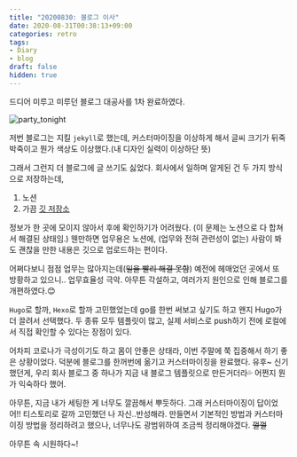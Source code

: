 ```yaml
---
title: "20200830: 블로그 이사"
date: 2020-08-31T00:38:13+09:00
categories: retro
tags:
- Diary
- blog
draft: false
hidden: true
---
```


드디어 미루고 미루던 블로그 대공사를 1차 완료하였다.

![party_tonight](https://media.giphy.com/media/KYElw07kzDspaBOwf9/giphy.gif)

저번 블로그는 지킬 `jekyll`로 했는데, 커스터마이징을 이상하게 해서 글씨 크기가 뒤죽박죽이고 
뭔가 색상도 이상했다.(내 디자인 실력이 이상하단 뜻)

그래서 그런지 더 블로그에 글 쓰기도 싫었다. 
회사에서 일하며 알게된 건 두 가지 방식으로 저장하는데,

1. 노션
2. 가끔 [깃 저장소](https://github.com/mand2/notes)


정보가 한 곳에 모이지 않아서 후에 확인하기가 어려웠다. (이 문제는 노션으로 다 합쳐서 해결된 상태임.)
웬만하면 업무용은 노션에, (업무와 전혀 관련성이 없는) 사람이 봐도 괜찮을 만한 내용은 깃으로 업로드하는 편이다.


어쩌다보니 점점 업무는 많아지는데(~~일을 빨리 해결 못함~~) 예전에 헤매었던 곳에서 또 방황하고 있으니.. 업무효율성 극악.
아무튼 각설하고, 여러가지 원인으로 인해 블로그를 개편하였다.😊


`Hugo`로 할까, `Hexo`로 할까 고민했었는데 go를 한번 써보고 싶기도 하고 왠지 Hugo가 더 끌려서 선택했다.
두 종류 모두 템플릿이 많고, 실제 서비스로 push하기 전에 로컬에서 직접 확인할 수 있다는 장점이 있다.


어차피 코로나가 극성이기도 하고 몸이 안좋은 상태라, 이번 주말에 쭉 집중해서 하기 좋은 상황이었다. 
덕분에 블로그를 한꺼번에 옮기고 커스터마이징을 완료했다. 유후~ 
신기했던게, 우리 회사 블로그 중 하나가 지금 내 블로그 템플릿으로 만든거더라💦 어쩐지 뭔가 익숙하다 했어.


아무튼, 지금 내가 세팅한 게 너무도 깔끔해서 뿌듯하다.
그래 커스터마이징이 답이었어!! 티스토리로 갈까 고민했던 나 자신..반성해라.
만들면서 기본적인 방법과 커스터마이징 방법을 정리하려고 했으나,
너무나도 광범위하여 조금씩 정리해야겠다. ~~껄껄~~


아무튼 속 시원하다~!